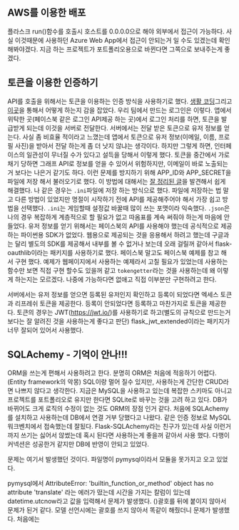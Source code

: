 ## AWS를 이용한 배포  

플라스크 run()함수를 호출시 호스트를 0.0.0.0으로 해야 외부에서 접근이 가능하다. 사실 이것때문에 사용하던 Azure Web App에서 접근이 안되는거 일 수도 있겠는데 확인해봐야겠다. 지금 하는 프로젝트가 포트폴리오용으로 바뀐다면 그쪽으로 보내주는게 좋겠다.

## 토큰을 이용한 인증하기 
API를 호출을 위해서는 토큰을 이용하는 인증 방식을 사용하기로 했다.
[생활 코딩](https://opentutorials.org/course/2473/16571)그리고 [이곳](https://velopert.com/2350)을 통해서 어떻게 하는지 감을 잡았다.
우리 팀에서 만드는 로그인은 이렇다. 앱에서 위탁한 곳(페이스북 같은 로그인 API제공 하는 곳)에서 로그인 처리를 하면, 토큰을 발급받게 되는데 이것을 서버로 전달한다.
서버에서는 전달 받은 토큰으로 유저 정보를 얻는다. 
사실 좀 비효율 적이라고 느꼈는데 앱에서 토큰으로 유저 정보(이메일, 이름, 프로필 사진)을 받아서 전달 하는게 좀 더 낫지 않냐는 생각이다. 하지만 그렇게 하면, 인터페이스의 일관성이 무너질 수가 있다고 설득을 당해서 이렇게 했다. 토큰을 중간에서 가로채기 당하면 그래프 API로 정보를 얻을 수 있어서 위험하지만, 이메일이 바로 노출되는거 보다는 나은거 같기도 하다.
이런 문제를 방지하기 위해 APP_ID와 APP_SECRET을 파일에 저장 해서 불러오기로 했다. 이 방법에 대해서는 [잘 정리된 글](https://mingrammer.com/ways-to-manage-the-configuration-in-python/)을 발견해서 쉽게 해결했다. 나 같은 경우는 `.ini`파일에 저장 하는 방식으로 했다. 파일에 저장하는 법 말고 다른 방법이 있었지만 명절이 시작하기 전에 API를 제공해주어야 해서 가장 쉽고 방법을 선택했다.
`.ini`는 게임할때 설정값 바꿀때 많이 쓰는 포맷이라 익숙했다. `.json`은 나의 경우 복잡하게 계층적으로 할 필요가 없고 따옴표를 계속 써줘야 하는게 마음에 안들었다.
유저 정보를 얻기 위해서는 페이스북의 API를 사용해야 했는데 공식적으로 제공하는 파이썬용 SDK가 없었다. 웹용으로 제공되는 것을 응용해서 하려고 했는데 구글과는 달리 별도의 SDK를 제공해서 내부를 볼 수 없거나 보는데 오래 걸릴꺼 같아서 flask-oauthlib이라는 패키지를 사용하기로 했다. 페이스북 말고도 페이스북 예제를 참고 해서 구현 했다. 예제가 웹페이지에서 사용하는 예제라서 고칠 필요가 있었는데 사용하는 함수만 보면 직접 구현 할수도 있을꺼 같고 `tokengetter`라는 것을 사용하는데 왜 이렇게 하는지는 모르겠다. 나중에 가능하다면 없애고 직접 이부분만 구현하려고 한다. 

서버에서는 유저 정보를 얻으면 등록된 유저인지 확인하고 등록이 되었다면 엑세스 토큰과 리프레쉬 토큰을 제공한다. 등록이 안되었다면 등록하고 마찬가지로 토큰을 제공한다.
토큰의 경우는 JWT(https://jwt.io/)를 사용하기로 하고(별도의 규칙으로 만드는거 보다는 잘 알려진 것을 사용하는게 좋다고 판단) flask_jwt_extended이라는 패키지가 너무 잘되어 있어서 사용했다.

## SQLAchemy - 기억이 안나!!!
ORM을 쓰는게 편해서 사용하려고 한다. 분명히 ORM은 처음에 적응하기 어렵다.(Entity framework의 악몽) SQL이랑 멀어 질수 있지만, 사용하는게 간단한 CRUD라면 나쁘지 않다고 생각한다. 지금은 MySQL을 사용하고 있는데 복잡한 스키마도 아니고 프로젝트를 포트폴리오로 유지만 한다면 SQLite로 바꾸는 것을 고려 하고 있다. DB가 바뀌어도 크게 로직의 수정이 없는 것도 ORM의 장점 인거 같다.
처음에 SQLAchemy를 설치하고 사용하는데 DB에서 연결 거부 당했다고 나왔다. 같은 인증 정보로 MySQL워크벤치에서 접속했는데 잘됬다.
Flask-SQLAchemy라는 친구가 있는데 사실 이런거 까지 쓰기는 싫어서 않썼는데 혹시 된다면 사용하는게 좋을꺼 같아서 사용 했다. 다행이 커넥션은 성공한거 같지만 DB에 반영이 안되고 있었다.

문제는 여기서 발생했던 것이다. 파일명이 pymysql이라서 모듈을 못가지고 오고 있었다.

pymysql에서 AttributeError: 'builtin_function_or_method' object has no attribute 'translate'
라는 에러가 떴는데  시간을 가지는 칼럼이 있는데 datetime.utcnow라고 값을 입력해서 문제가 발생했다. ()괄호를 뒤에 붙이지 않아서 문제가 된거 같다. 모델 선언시에는 괄호를 쓰지 않아서 똑같이 해줬더니 문제가 발생했다.
처음에는 
